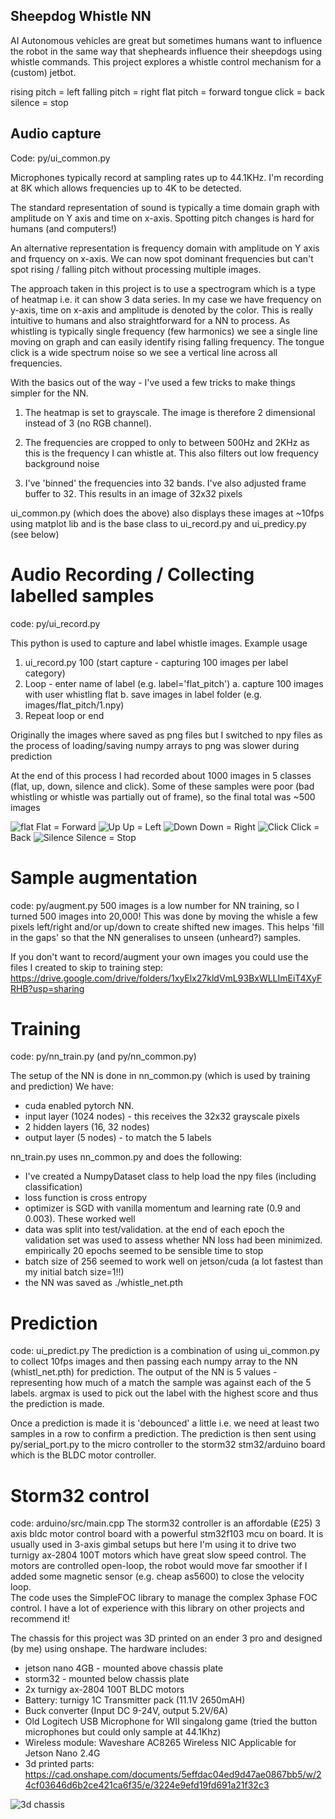 ## Sheepdog Whistle NN
AI Autonomous vehicles are great but sometimes humans want to influence the robot in the same way that shepheards influence their sheepdogs using whistle commands.  This project explores a whistle control mechanism for a (custom) jetbot.

rising pitch = left
falling pitch = right
flat pitch = forward
tongue click = back
silence = stop

## Audio capture
Code: py/ui_common.py

Microphones typically record at sampling rates up to 44.1KHz.  I'm recording at 8K which allows frequencies up to 4K to be detected.    

The standard representation of sound is typically a time domain graph with amplitude on Y axis and time on x-axis.  Spotting pitch changes is hard for humans (and computers!)

An alternative representation is frequency domain with amplitude on Y axis and frquency on x-axis.  We can now spot dominant frequencies but can't spot rising / falling pitch without processing multiple images.

The approach taken in this project is to use a spectrogram which is a type of heatmap i.e. it can show 3 data series.  In my case we have frequency on y-axis, time on x-axis and amplitude is denoted by the color.  This is really intuitive to humans and also straightforward for a NN to process.  As whistling is typically single frequency (few harmonics) we see a single line moving on graph and can easily identify rising falling frequency.  The tongue click is a wide spectrum noise so we see a vertical line across all frequencies.  

With the basics out of the way - I've used a few tricks to make things simpler for the NN.  
1) The heatmap is set to grayscale.  The image is therefore 2 dimensional instead of 3 (no RGB channel).
2) The frequencies are cropped to only to between 500Hz and 2KHz as this is the frequency I can whistle at.  This also filters out low frequency background noise

3) I've 'binned' the frequencies into 32 bands.  I've also adjusted frame buffer to 32.  This results in an image of 32x32 pixels

ui_common.py (which does the above) also displays these images at ~10fps using matplot lib and is the base class to ui_record.py and ui_predicy.py (see below)

# Audio Recording / Collecting labelled samples
code: py/ui_record.py

This python is used to capture and label whistle images.  Example usage
 1. ui_record.py 100 (start capture - capturing 100 images per label category)
 2. Loop - enter name of label (e.g. label='flat_pitch')
  a. capture 100 images with user whistling flat
  b. save images in label folder (e.g. images/flat_pitch/1.npy)
 3. Repeat loop or end

Originally the images where saved as png files but I switched to npy files as the process of loading/saving numpy arrays to png was slower during prediction

At the end of this process I had recorded about 1000 images in 5 classes (flat, up, down, silence and click).  Some of these samples were poor (bad whistling or whistle was partially out of frame), so the final total was ~500 images

![flat](/flat.png?raw=true "Flat") Flat = Forward
![Up](/up.png?raw=true "Up") Up = Left
![Down](/down.png?raw=true "Down") Down = Right
![Click](/click.png?raw=true "Click") Click = Back
![Silence](/silence.png?raw=true "Silence") Silence = Stop


# Sample augmentation
code: py/augment.py
500 images is a low number for NN training, so I turned 500 images into 20,000!  This was done by moving the whisle a few pixels left/right and/or up/down to create shifted new images.  This helps 'fill in the gaps' so that the NN generalises to unseen (unheard?) samples.

If you don't want to record/augment your own images you could use the files I created to skip to training step:
https://drive.google.com/drive/folders/1xyElx27kldVmL93BxWLLImEiT4XyFRHB?usp=sharing

# Training
code: py/nn_train.py (and py/nn_common.py)

The setup of the NN is done in nn_common.py (which is used by training and prediction)
We have:
 - cuda enabled pytorch NN.  
 - input layer (1024 nodes) - this receives the 32x32 grayscale pixels
 - 2 hidden layers (16, 32 nodes)
 - output layer (5 nodes) - to match the 5 labels

nn_train.py uses nn_common.py and does the following:
 - I've created a NumpyDataset class to help load the npy files (including classification)
 - loss function is cross entropy
 - optimizer is SGD with vanilla momentum and learning rate (0.9 and 0.003).  These worked well
 - data was split into test/validation.  at the end of each epoch the validation set was used to assess whether NN loss had been minimized.  empirically 20 epochs seemed to be sensible time to stop
 - batch size of 256 seemed to work well on jetson/cuda (a lot fastest than my initial batch size=1!!)
 - the NN was saved as ./whistle_net.pth

 # Prediction
 code: ui_predict.py
 The prediction is a combination of using ui_common.py to collect 10fps images and then passing each numpy array to the NN (whistl_net.pth) for prediction.   The output of the NN is 5 values - representing how much of a match the sample was against each of the 5 labels.  argmax is used to pick out the label with the highest score and thus the prediction is made.

 Once a prediction is made it is 'debounced' a little i.e. we need at least two samples in a row to confirm a prediction. The prediction is then sent using py/serial_port.py to the micro controller to the storm32 stm32/arduino board which is the BLDC motor controller.

 # Storm32 control
 code: arduino/src/main.cpp
 The storm32 controller is an affordable (£25) 3 axis bldc motor control board with a powerful stm32f103 mcu on board.  It is usually used in 3-axis gimbal setups but here I'm using it to drive two turnigy ax-2804 100T motors which have great slow speed control.  The motors are controlled open-loop, the robot would move far smoother if I added some magnetic sensor (e.g. cheap as5600) to close the velocity loop.  
 The code uses the SimpleFOC library to manage the complex 3phase FOC control.  I have a lot of experience with this library on other projects and recommend it!

The chassis for this project was 3D printed on an ender 3 pro and designed (by me) using onshape.  The hardware includes:
 - jetson nano 4GB - mounted above chassis plate
 - storm32 - mounted below chassis plate
 - 2x turnigy ax-2804 100T BLDC motors
 - Battery: turnigy 1C Transmitter pack (11.1V 2650mAH)
 - Buck converter (Input DC 9-24V, output 5.2V/6A)
 - Old Logitech USB Microphone for WII singalong game (tried the button microphones but could only sample at 44.1Khz)
 - Wireless module: Waveshare AC8265 Wireless NIC Applicable for Jetson Nano 2.4G
 - 3d printed parts: https://cad.onshape.com/documents/5effdac04ed9d47ae0867bb5/w/24cf03646d6b2ce421ca6f35/e/3224e9efd19fd691a21f32c3

![3d chassis](/3d-chassis.png?raw=true "3d chassis")
